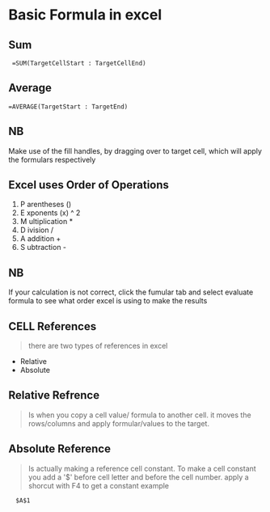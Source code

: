 # Basic Formula in excel

## Sum

```console
 =SUM(TargetCellStart : TargetCellEnd)

```
## Average
```console
=AVERAGE(TargetStart : TargetEnd)

```


## NB
Make use of the fill handles, by dragging over
to target cell, which will apply the formulars
respectively

## Excel uses Order of Operations
1. P	arentheses ()
1. E 	xponents (x) ^ 2
1. M 	ultiplication *
1. D	ivision /
1. A	addition +
1. S	ubtraction -

## NB 
If your calculation is not correct, click the fumular
tab and select evaluate formula to see what order excel
is using to make the results


## CELL References
> there are two types of references in excel
* Relative
* Absolute

## Relative Refrence
> Is when you copy a cell value/ formula to another cell.
> it moves the rows/columns and apply formular/values to the
> target.

## Absolute Reference
> Is actually making a reference cell constant.
> To make a cell constant you add a '$' before cell letter
and before the cell number. apply a shorcut with F4 to get
a constant
> example
```console
  $A$1

```




